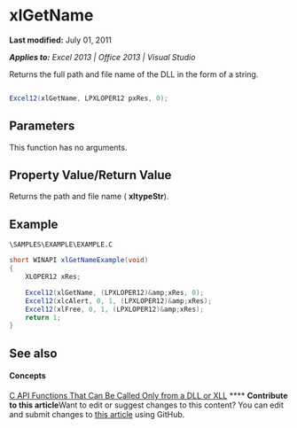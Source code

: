 
# xlGetName

 **Last modified:** July 01, 2011

 _**Applies to:** Excel 2013 | Office 2013 | Visual Studio_

Returns the full path and file name of the DLL in the form of a string.


```C#

Excel12(xlGetName, LPXLOPER12 pxRes, 0);
```


## Parameters

This function has no arguments.


## Property Value/Return Value

Returns the path and file name ( **xltypeStr**). 


## Example

 `\SAMPLES\EXAMPLE\EXAMPLE.C`


```C#
short WINAPI xlGetNameExample(void)
{
    XLOPER12 xRes;

    Excel12(xlGetName, (LPXLOPER12)&amp;xRes, 0);
    Excel12(xlcAlert, 0, 1, (LPXLOPER12)&amp;xRes);
    Excel12(xlFree, 0, 1, (LPXLOPER12)&amp;xRes);
    return 1;
}
```


## See also


#### Concepts


 [C API Functions That Can Be Called Only from a DLL or XLL](87c9e75b-c364-4428-a169-010886313b85.md)
****   **Contribute to this article**Want to edit or suggest changes to this content? You can edit and submit changes to  [this article](https://github.com/jhershey00/VBA_Excel_Test/OpenXMLCon/articles/72dbebc0-7436-4771-8fbf-2b445341da65.md) using GitHub.

